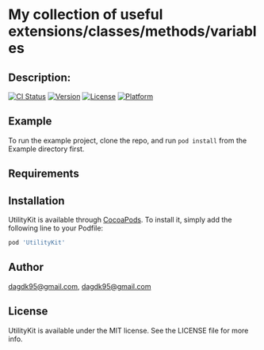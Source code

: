 # My collection of useful extensions/classes/methods/variables

## Description:

[![CI Status](https://img.shields.io/travis/dagdk95@gmail.com/UtilityKit.svg?style=flat)](https://travis-ci.org/dagdk95@gmail.com/UtilityKit)
[![Version](https://img.shields.io/cocoapods/v/UtilityKit.svg?style=flat)](https://cocoapods.org/pods/UtilityKit)
[![License](https://img.shields.io/cocoapods/l/UtilityKit.svg?style=flat)](https://cocoapods.org/pods/UtilityKit)
[![Platform](https://img.shields.io/cocoapods/p/UtilityKit.svg?style=flat)](https://cocoapods.org/pods/UtilityKit)

## Example

To run the example project, clone the repo, and run `pod install` from the Example directory first.

## Requirements

## Installation

UtilityKit is available through [CocoaPods](https://cocoapods.org). To install
it, simply add the following line to your Podfile:

```ruby
pod 'UtilityKit'
```

## Author

dagdk95@gmail.com, dagdk95@gmail.com

## License

UtilityKit is available under the MIT license. See the LICENSE file for more info.
